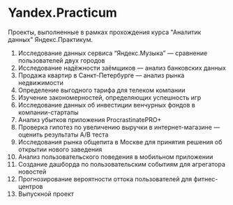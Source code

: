 # Yandex.Practicum
Проекты, выполненные в рамках прохождения курса "Аналитик данных" Яндекс.Практикум.

1. Исследование данных сервиса “Яндекс.Музыка” — сравнение пользователей двух городов
2. Исследование надёжности заёмщиков — анализ банковских данных
3. Продажа квартир в Санкт-Петербурге — анализ рынка недвижимости
4. Определение выгодного тарифа для телеком компании
5. Изучение закономерностей, определяющих успешность игр
6. Исследование данных об инвестиции венчурных фондов в компании-стартапы
7. Анализ убытков приложения ProcrastinatePRO+
8. Проверка гипотез по увеличению выручки в интернет-магазине — оценить результаты A/B теста
9. Исследования рынка общепита в Москве для принятия решения об открытии нового заведения
10. Анализ пользовательского поведения в мобильном приложении
11. Создание дашборда по пользовательским событиям для агрегатора новостей
12. Прогнозирование вероятности оттока пользователей для фитнес-центров
13. Выпускной проект
